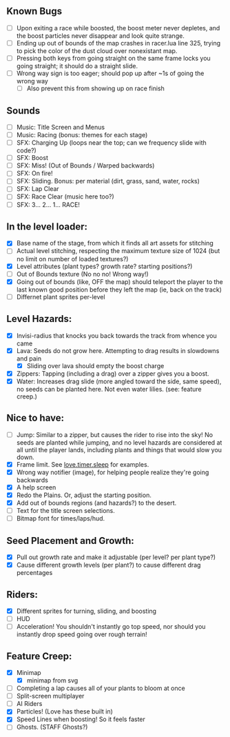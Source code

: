 Known Bugs
----------
- [ ] Upon exiting a race while boosted, the boost meter never depletes, and the boost particles never disappear and look quite strange.
- [ ] Ending up out of bounds of the map crashes in racer.lua line 325, trying to pick the color of the dust cloud over nonexistant map.
- [ ] Pressing both keys from going straight on the same frame locks you going straight; it should do a straight slide.
- [ ] Wrong way sign is too eager; should pop up after ~1s of going the wrong way
   - [ ] Also prevent this from showing up on race finish

Sounds
------
- [ ] Music: Title Screen and Menus
- [ ] Music: Racing (bonus: themes for each stage)
- [ ] SFX: Charging Up (loops near the top; can we frequency slide with code?)
- [ ] SFX: Boost
- [ ] SFX: Miss! (Out of Bounds / Warped backwards)
- [ ] SFX: On fire!
- [ ] SFX: Sliding. Bonus: per material (dirt, grass, sand, water, rocks)
- [ ] SFX: Lap Clear
- [ ] SFX: Race Clear (music here too?)
- [ ] SFX: 3... 2... 1... RACE!

In the level loader:
--------------------
- [x] Base name of the stage, from which it finds all art assets for stitching
- [ ] Actual level stitching, respecting the maximum texture size of 1024
      (but no limit on number of loaded textures?)
- [x] Level attributes (plant types? growth rate? starting positions?)
- [ ] Out of Bounds texture (No no no! Wrong way!)
- [x] Going out of bounds (like, OFF the map) should teleport the player to the last
      known good position before they left the map (ie, back on the track)
- [ ] Differnet plant sprites per-level

Level Hazards:
--------------
- [x] Invisi-radius that knocks you back towards the track from whence you came
- [x] Lava: Seeds do not grow here. Attempting to drag results in slowdowns and pain
   - [x] Sliding over lava should empty the boost charge
- [x] Zippers: Tapping (including a drag) over a zipper gives you a boost.
- [x] Water: Increases drag slide (more angled toward the side, same speed), no
      seeds can be planted here. Not even water lilies. (see: feature creep.)

Nice to have:
-------------
- [ ] Jump: Similar to a zipper, but causes the rider to rise into the sky! No seeds
      are planted while jumping, and no level hazards are considered at all until
      the player lands, including plants and things that would slow you down.
- [x] Frame limit. See [love.timer.sleep](https://love2d.org/wiki/love.timer.sleep) for examples.
- [x] Wrong way notifier (image), for helping people realize they're going backwards
- [x] A help screen
- [x] Redo the Plains. Or, adjust the starting position.
- [x] Add out of bounds regions (and hazards?) to the desert.
- [ ] Text for the title screen selections.
- [ ] Bitmap font for times/laps/hud.

Seed Placement and Growth:
--------------------------
- [x] Pull out growth rate and make it adjustable (per level? per plant type?)
- [x] Cause different growth levels (per plant?) to cause different drag percentages

Riders:
-------
- [x] Different sprites for turning, sliding, and boosting
- [ ] HUD
- [ ] Acceleration! You shouldn't instantly go top speed, nor should you instantly drop speed going over rough terrain!

Feature Creep:
--------------
- [x] Minimap
   - [x] minimap from svg
- [ ] Completing a lap causes all of your plants to bloom at once
- [ ] Split-screen multiplayer
- [ ] AI Riders
- [x] Particles! (Love has these built in)
- [x] Speed Lines when boosting! So it feels faster
- [ ] Ghosts. (STAFF Ghosts?)
